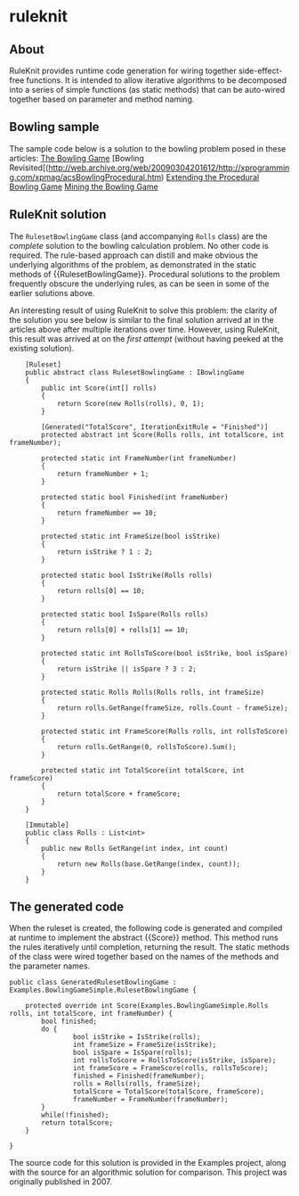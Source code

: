 # ruleknit

## About

RuleKnit provides runtime code generation for wiring together side-effect-free functions. It is intended to allow iterative algorithms to be decomposed into a series of simple functions (as static methods) that can be auto-wired together based on parameter and method naming.

## Bowling sample

The sample code below is a solution to the bowling problem posed in these articles:
[The Bowling Game](http://web.archive.org/web/20090925095831/http://xprogramming.com/xpmag/acsbowling/)
[Bowling Revisited[(http://web.archive.org/web/20090304201612/http://xprogramming.com/xpmag/acsBowlingProcedural.htm)
[Extending the Procedural Bowling Game](http://web.archive.org/web/20091220052733/http://xprogramming.com/xpmag/acsBowlingProceduralFrameScore)
[Mining the Bowling Game](http://xprogramming.com/articles/miningbowling/)

## RuleKnit solution

The `RulesetBowlingGame` class (and accompanying `Rolls` class) are the _complete_ solution to the bowling calculation problem. No other code is required. The rule-based approach can distill and make obvious the underlying algorithms of the problem, as demonstrated in the static methods of {{RulesetBowlingGame}}. Procedural solutions to the problem frequently obscure the underlying rules, as can be seen in some of the earlier solutions above.

An interesting result of using RuleKnit to solve this problem: the clarity of the solution you see below is similar to the final solution arrived at in the articles above after multiple iterations over time. However, using RuleKnit, this result was arrived at on the _first attempt_ (without having peeked at the existing solution).

```
    [Ruleset]
    public abstract class RulesetBowlingGame : IBowlingGame
    {
        public int Score(int[] rolls)
        {
            return Score(new Rolls(rolls), 0, 1);
        }

        [Generated("TotalScore", IterationExitRule = "Finished")]
        protected abstract int Score(Rolls rolls, int totalScore, int frameNumber);

        protected static int FrameNumber(int frameNumber)
        {
            return frameNumber + 1;
        }

        protected static bool Finished(int frameNumber)
        {
            return frameNumber == 10;
        }

        protected static int FrameSize(bool isStrike)
        {
            return isStrike ? 1 : 2;
        }

        protected static bool IsStrike(Rolls rolls)
        {
            return rolls[0] == 10;
        }

        protected static bool IsSpare(Rolls rolls)
        {
            return rolls[0] + rolls[1] == 10;
        }

        protected static int RollsToScore(bool isStrike, bool isSpare)
        {
            return isStrike || isSpare ? 3 : 2;
        }

        protected static Rolls Rolls(Rolls rolls, int frameSize)
        {
            return rolls.GetRange(frameSize, rolls.Count - frameSize);
        }

        protected static int FrameScore(Rolls rolls, int rollsToScore)
        {
            return rolls.GetRange(0, rollsToScore).Sum();
        }

        protected static int TotalScore(int totalScore, int frameScore)
        {
            return totalScore + frameScore;
        }
    }

    [Immutable]
    public class Rolls : List<int> 
    {
        public new Rolls GetRange(int index, int count)
        {
            return new Rolls(base.GetRange(index, count));
        }
    }
```

## The generated code

When the ruleset is created, the following code is generated and compiled at runtime to implement the abstract {{Score}} method. This method runs the rules iteratively until completion, returning the result. The static methods of the class were wired together based on the names of the methods and the parameter names.

```
public class GeneratedRulesetBowlingGame : Examples.BowlingGameSimple.RulesetBowlingGame {
	
	protected override int Score(Examples.BowlingGameSimple.Rolls rolls, int totalScore, int frameNumber) {
		bool finished;
		do {
				bool isStrike = IsStrike(rolls);
				int frameSize = FrameSize(isStrike);
				bool isSpare = IsSpare(rolls);
				int rollsToScore = RollsToScore(isStrike, isSpare);
				int frameScore = FrameScore(rolls, rollsToScore);
				finished = Finished(frameNumber);
				rolls = Rolls(rolls, frameSize);
				totalScore = TotalScore(totalScore, frameScore);
				frameNumber = FrameNumber(frameNumber);
		}
		while(!finished);
		return totalScore;
	}
	
}
```

The source code for this solution is provided in the Examples project, along with the source for an algorithmic solution for comparison.
This project was originally published in 2007.

